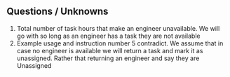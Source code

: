 ## Questions / Unknowns
1. Total number of task hours that make an engineer unavailable. We will go with so long as an engineer has a task they are not available
2. Example usage and instruction number 5 contradict. We assume that in case no engineer is available we will return a task and mark it as unassigned. Rather that returning an engineer and say they are Unassigned 

<br> 

## 